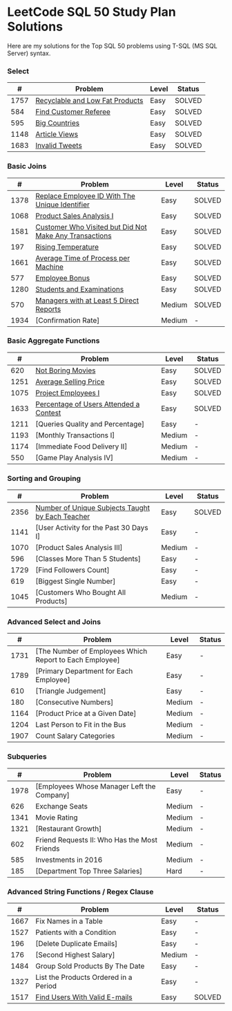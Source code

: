 # LeetCode SQL 50 Study Plan Solutions

Here are my solutions for the Top SQL 50 problems using T-SQL (MS SQL Server) syntax.

### Select

| #    | Problem                                                                               | Level | Status |
| ---- | ------------------------------------------------------------------------------------- | ----- | ------ |
| 1757 | [Recyclable and Low Fat Products](https://github.com/AlexOksam/SQL50/blob/main/1757_Recyclable_and_Low_Fat_Products.sql)| Easy  | SOLVED |
| 584  | [Find Customer Referee](https://github.com/AlexOksam/SQL50/blob/main/584_Find_Customer_Referee.sql)                    | Easy  | SOLVED |
| 595  | [Big Countries](https://github.com/AlexOksam/SQL50/blob/main/595_Big_Countries.sql)                                     | Easy  | SOLVED |
| 1148 | [Article Views](https://github.com/AlexOksam/SQL50/blob/main/1148_Article_Views_I.sql)                                 | Easy  | SOLVED |
| 1683 | [Invalid Tweets](https://github.com/AlexOksam/SQL50/blob/main/1683_Invalid_Tweets.sql)                                | Easy  | SOLVED |

### Basic Joins

| #    | Problem                                                                                                                                  | Level  | Status |
| ---- | ---------------------------------------------------------------------------------------------------------------------------------------- | ------ | ------ |
| 1378 | [Replace Employee ID With The Unique Identifier](https://github.com/AlexOksam/SQL50/blob/main/1378_Replace_Employee_ID_With_The_Unique_Identifier.sql)               | Easy   | SOLVED |
| 1068 | [Product Sales Analysis I](https://github.com/AlexOksam/SQL50/blob/main/1068_Product_Sales_Analysis_I.sql)                                                          | Easy   | SOLVED |
| 1581 | [Customer Who Visited but Did Not Make Any Transactions](https://github.com/AlexOksam/SQL50/blob/main/1581_Customer_Who_Visited_but_Did_Not_Make_Any_Transactions.sql) | Easy   | SOLVED |
| 197  | [Rising Temperature](https://github.com/AlexOksam/SQL50/blob/main/197_Rising_Temperature.sql)                                                                          | Easy   | SOLVED |
| 1661 | [Average Time of Process per Machine](https://github.com/AlexOksam/SQL50/blob/main/1661_Average_Time_of_Process_per_Machine.sql)                                      | Easy   | SOLVED |
| 577  | [Employee Bonus](https://github.com/AlexOksam/SQL50/blob/main/577_Employee_Bonus.sql)                                                                                 | Easy   | SOLVED |
| 1280 | [Students and Examinations](https://github.com/AlexOksam/SQL50/blob/main/1280_Students_and_Examinations.sql)                                                           | Easy   | SOLVED |
| 570  | [Managers with at Least 5 Direct Reports](https://github.com/AlexOksam/SQL50/blob/main/570_Managers_with_at_Least_5_Direct_Reports.sql)                              | Medium | SOLVED |
| 1934 | [Confirmation Rate]                                                                | Medium | - |

### Basic Aggregate Functions

| #    | Problem                                                                                                                | Level  | Status |
| ---- | ---------------------------------------------------------------------------------------------------------------------- | ------ | ------ |
| 620  | [Not Boring Movies](https://github.com/AlexOksam/SQL50/blob/main/620_Not_Boring_Movies.sql)                   | Easy   | SOLVED |
| 1251 | [Average Selling Price](https://github.com/AlexOksam/SQL50/blob/main/1251_Average_Selling_Price.sql)          | Easy   | SOLVED |
| 1075 | [Project Employees I](https://github.com/AlexOksam/SQL50/blob/main/1075_Project_Employees_I.sql)              | Easy   | SOLVED |
| 1633 | [Percentage of Users Attended a Contest](https://github.com/AlexOksam/SQL50/blob/main/1633_Percentage_of_Users_Attended_a_Contest.sql) | Easy   | SOLVED |
| 1211 | [Queries Quality and Percentage]               | Easy   | - |
| 1193 | [Monthly Transactions I]                              | Medium | - |
| 1174 | [Immediate Food Delivery II]                       | Medium | - |
| 550  | [Game Play Analysis IV]                                 | Medium | - |

### Sorting and Grouping

| #    | Problem                                                                                                                               | Level  | Status |
| ---- | ------------------------------------------------------------------------------------------------------------------------------------- | ------ | ------ |
| 2356 | [Number of Unique Subjects Taught by Each Teacher](https://github.com/AlexOksam/SQL50/blob/main/2356_Number_of_Unique_Subjects_Taught_by_Each_Teacher.sql) | Easy   | SOLVED |
| 1141 | [User Activity for the Past 30 Days I]                        | Easy   | - |
| 1070 | [Product Sales Analysis III]                                             | Medium | - |
| 596  | [Classes More Than 5 Students]                                       | Easy   | - |
| 1729 | [Find Followers Count]                                                         | Easy   | - |
| 619  | [Biggest Single Number]                                                        | Easy   | - |
| 1045 | [Customers Who Bought All Products]                               | Medium | -|

### Advanced Select and Joins

| #    | Problem                                                                                                                                              | Level  | Status |
| ---- | ---------------------------------------------------------------------------------------------------------------------------------------------------- | ------ | ------ |
| 1731 | [The Number of Employees Which Report to Each Employee]                         | Easy   | - |
| 1789 | [Primary Department for Each Employee]                                   | Easy   | - |
| 610  | [Triangle Judgement]                                                                   | Easy   | - |
| 180  | [Consecutive Numbers]                                                             | Medium | - |
| 1164 | [Product Price at a Given Date]                                              | Medium | - |
| 1204 | Last Person to Fit in the Bus                                                                                                                        | Medium | -      |
| 1907 | Count Salary Categories                                                                                                                              | Medium | -      |

### Subqueries

| #    | Problem                                                                                                     | Level  | Status |
| ---- | ----------------------------------------------------------------------------------------------------------- | ------ | ------ |
| 1978 | [Employees Whose Manager Left the Company] | Easy   | -      |
| 626  | Exchange Seats                                                                                              | Medium | -      |
| 1341 | Movie Rating                                                                                                | Medium | -      |
| 1321 | [Restaurant Growth]                                               | Medium | -      |
| 602  | Friend Requests II: Who Has the Most Friends                                                                | Medium | -      |
| 585  | Investments in 2016                                                                                         | Medium | -      |
| 185  | [Department Top Three Salaries]                        | Hard   | -      |

### Advanced String Functions / Regex Clause

| #    | Problem                                                                                                          | Level  | Status |
| ---- | ---------------------------------------------------------------------------------------------------------------- | ------ | ------ |
| 1667 | Fix Names in a Table                                                                                             | Easy   | -      |
| 1527 | Patients with a Condition                                                                                        | Easy   | -      |
| 196  | [Delete Duplicate Emails]           | Easy   | - |
| 176  | [Second Highest Salary]                 | Medium | - |
| 1484 | Group Sold Products By The Date                                                                                  | Easy   | -      |
| 1327 | List the Products Ordered in a Period                                                                            | Easy   | -      |
| 1517 | [Find Users With Valid E-mails](https://github.com/AlexOksam/SQL50/blob/main/1517_Find_Users_With_Valid_E-Mails.sql) | Easy   | SOLVED |
